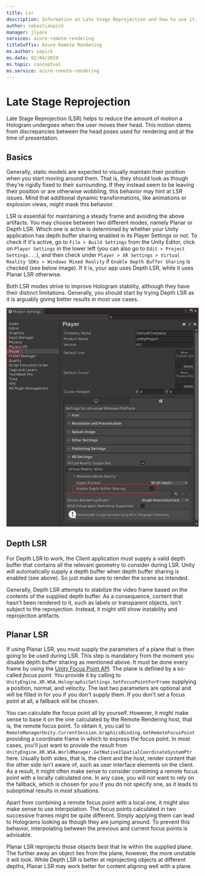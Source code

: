 ```yaml
---
title: Lsr
description: Information on Late Stage Reprojection and how to use it.
author: sebastianpick
manager: jlyons
services: azure-remote-rendering
titleSuffix: Azure Remote Rendering
ms.author: sepick
ms.date: 02/04/2019
ms.topic: conceptual
ms.service: azure-remote-rendering
---
```

# Late Stage Reprojection

Late Stage Reprojection (LSR) helps to reduce the amount of motion a Hologram undergoes when the user moves their head. This motion stems from discrepancies between the head poses used for rendering and at the time of presentation.

## Basics

Generally, static models are expected to visually maintain their position when you start moving around them. That is, they should look as though they're rigidly fixed to their surrounding. If they instead seem to be leaving their position or are otherwise wobbling, this behavior may hint at LSR issues. Mind that additional dynamic transformations, like animations or explosion views, might mask this behavior.

LSR is essential for maintaining a steady frame and avoiding the above artifacts. You may choose between two different modes, namely Planar or Depth LSR. Which one is active is determined by whether your Unity application has depth buffer sharing enabled in its Player Settings or not. To check if it's active, go to `File > Build Settings` from the Unity Editor, click on `Player Settings` in the lower left (you can also go to `Edit > Project Settings...`), and then check under `Player > XR Settings > Virtual Reality SDKs > Windows Mixed Reality` if `Enable Depth Buffer Sharing` is checked (see below image). If it is, your app uses Depth LSR, while it uses Planar LSR otherwise.

Both LSR modes strive to improve Hologram stability, although they have their distinct limitations. Generally, you should start by trying Depth LSR as it is arguably giving better results in most use cases.

![Depth Buffer Sharing Enabled flag](./media/unity-depth-buffer-sharing-enabled.png)

## Depth LSR

For Depth LSR to work, the Client application must supply a valid depth buffer that contains all the relevant geometry to consider during LSR. Unity will automatically supply a depth buffer when depth buffer sharing is enabled (see above). So just make sure to render the scene as intended.

Generally, Depth LSR attempts to stabilize the video frame based on the contents of the supplied depth buffer. As a consequence, content that hasn't been rendered to it, such as labels or transparent objects, isn't subject to the reprojection. Instead, it might still show instability and reprojection artifacts.

## Planar LSR

If using Planar LSR, you must supply the parameters of a plane that is then going to be used during LSR. This step is mandatory from the moment you disable depth buffer sharing as mentioned above. It must be done every frame by using the [Unity Focus Point API](https://docs.microsoft.com/windows/mixed-reality/focus-point-in-unity). The plane is defined by a so-called *focus point*. You provide it by calling to `UnityEngine.XR.WSA.HolographicSettings.SetFocusPointForFrame` supplying a position, normal, and velocity. The last two parameters are optional and will be filled in for you if you don't supply them. If you don't set a focus point at all, a fallback will be chosen.

You can calculate the focus point all by yourself. However, it might make sense to base it on the one calculated by the Remote Rendering host, that is, the remote focus point. To obtain it, you call to `RemoteManagerUnity.CurrentSession.GraphicsBinding.GetRemoteFocusPoint` providing a coordinate frame in which to express the focus point. In most cases, you'll just want to provide the result from `UnityEngine.XR.WSA.WorldManager.GetNativeISpatialCoordinateSystemPtr` here. Usually both sides, that is, the client and the host, render content that the other side isn't aware of, such as user interface elements on the client. As a result, it might often make sense to consider combining a remote focus point with a locally calculated one. In any case, you will not want to rely on the fallback, which is chosen for you if you do not specify one, as it leads to suboptimal results in most situations.

Apart from combining a remote focus point with a local one, it might also make sense to use interpolation. The focus points calculated in two successive frames might be quite different. Simply applying them can lead to Holograms looking as though they are jumping around. To prevent this behavior, interpolating between the previous and current focus points is advisable.

Planar LSR reprojects those objects best that lie within the supplied plane. The further away an object lies from the plane, however, the more unstable it will look. While Depth LSR is better at reprojecting objects at different depths, Planar LSR may work better for content aligning well with a plane.